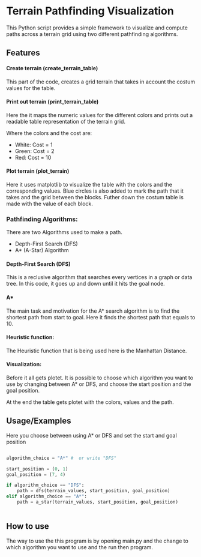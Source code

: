 # Terrain Pathfinding Visualization
This Python script provides a simple framework to visualize and compute paths across a terrain grid using two different pathfinding algorithms. 







## Features
#### Create terrain (create_terrain_table)
This part of the code, creates a grid terrain that takes in account the costum values for the table.

#### Print out terrain (print_terrain_table)
Here the it maps the numeric values for the different colors and prints out a readable table representation of the terrain grid. 

Where the colors and the cost are:
- White: Cost = 1
- Green: Cost = 2
- Red: Cost = 10

#### Plot terrain (plot_terrain)
Here it uses matplotlib to visualize the table with the colors and the corresponding values. 
Blue circles is also added to mark the path that it takes and the grid between the blocks.
Futher down the costum table is made with the value of each block.


### Pathfinding Algorithms:
There are two Algorithms used to make a path.

- Depth-First Search (DFS)
- A* (A-Star) Algorithm

#### Depth-First Search (DFS)
This is a reclusive algorithm that searches every vertices in a graph or data tree. 
In this code, it goes up and down until it hits the goal node. 

#### A*
The main task and motivation for the A* search algorithm is to find the shortest path from start to goal. 
Here it finds the shortest path that equals to 10.
#### Heuristic function: 
The Heuristic function that is being used here is the Manhattan Distance. 

#### Visualization:
Before it all gets plotet. It is possible to choose which algorithm you want to use by changing between A* or DFS, and choose the start position and the goal position. 

At the end the table gets plotet with the colors, values and the path. 




## Usage/Examples

Here you choose between using A* or DFS and set the start and goal position 

```python

algorithm_choice = "A*" #  or write "DFS"

start_position = (0, 1) 
goal_position = (7, 4)

if algorithm_choice == "DFS":
    path = dfs(terrain_values, start_position, goal_position)
elif algorithm_choice == "A*":
    path = a_star(terrain_values, start_position, goal_position)
  
````
## How to use
The way to use the this program is by opening main.py and the change to which algorithm you want to use and the run then program. 



